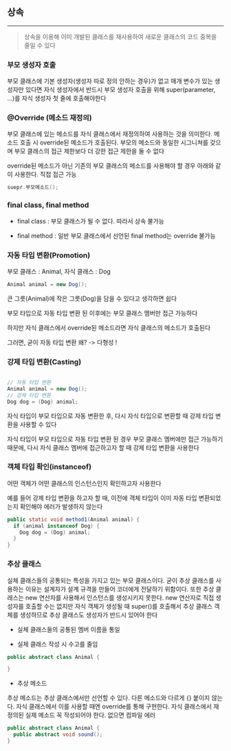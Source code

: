 ## 상속
---

> 상속을 이용해 이미 개발된 클래스를 재사용하여 새로운 클래스의 코드 중복을 줄일 수 있다

### 부모 생성자 호출

부모 클래스에 기본 생성자(생성자 따로 정의 안하는 경우)가 없고 매개 변수가 있는 생성자만 있다면
자식 생성자에서 반드시 부모 생성자 호출을 위해 super(parameter, ...)를 자식 생성자 첫 줄에 호출해야한다



### @Override (메소드 재정의)

부모 클래스에 있는 메소드를 자식 클래스에서 재정의하여 사용하는 것을 의미한다. 메소드 호출 시 override된 메소드가 호출된다. 부모의 메소드와 동일한 시그니쳐를 갖으며 부모 클래스의 접근 제한보다 더 강한 접근 제한을 둘 수 없다

override된 메소드가 아닌 기존의 부모 클래스의 메소드를 사용해야 할 경우 아래와 같이 사용한다. 직접 접근 가능

```java
suepr.부모메소드();
```



### final class, final method

* final class : 부모 클래스가 될 수 없다. 따라서 상속 불가능

* final method : 일반 부모 클래스에서 선언된 final method는 override 불가능



### 자동 타입 변환(Promotion)

부모 클래스 : Animal, 자식 클래스 : Dog

```java
Animal animal = new Dog();
```

큰 그릇(Animal)에 작은 그릇(Dog)을 담을 수 있다고 생각하면 쉽다

부모 타입으로 자동 타입 변환 된 이후에는 부모 클래스 멤버만 접근 가능하다

하지만 자식 클래스에서 override된 메소드라면 자식 클래스의 메소드가 호출된다

그러면, 굳이 자동 타입 변환 왜? -> 다형성 !



### 강제 타입 변환(Casting)

```java

// 자동 타입 변환
Animal animal = new Dog();
// 강제 타입 변환
Dog dog = (Dog) animal;
```

자식 타입이 부모 타입으로 자동 변환한 후, 다시 자식 타입으로 변환할 때 강제 타입 변환을 사용할 수 있다

자식 타입이 부모 타입으로 자동 타입 변환 된 경우 부모 클래스 멤버에만 접근 가능하기 때문에, 다시 자식 클래스 멤버에 접근하고자 할 때 강제 타입 변환을 사용한다



### 객체 타입 확인(instanceof)

어떤 객체가 어떤 클래스의 인스턴스인지 확인하고자 사용한다

예를 들어 강제 타입 변환을 하고자 할 때, 이전에 객체 타입이 이미 자동 타입 변환되었는지 확인해야 에러가 발생하지 않는다

```java
public static void method1(Animal animal) {
  if (animal instanceof Dog) {
    Dog dog = (Dog) animal;
  }
}
```


### 추상 클래스

실체 클래스들의 공통되는 특성을 가지고 있는 부모 클래스이다. 굳이 추상 클래스를 사용하는 이유는 설계자가 설계 규격을 만들어 코더에게 전달하기 위함이다. 또한 추상 클래스는 new 연산자를 사용해서 인스턴스를 생성시키지 못한다. new 연산자로 직접 생성자를 호출할 수는 없지만 자식 객체가 생성될 때 super()를 호출해서 추상 클래스 객체를 생성하므로 추상 클래스도 생성자가 반드시 있어야 한다

* 실체 클래스들의 공통된 멤버 이름을 통일

* 실체 클래스 작성 시 수고를 줄임

```java
public abstract class Animal {

}
```

* 추상 메소드

추상 메소드는 추상 클래스에서만 선언할 수 있다. 다른 메소드와 다르게 {} 붙이지 않는다. 자식 클래스에서 이를 사용할 때엔 override를 통해 구현한다. 자식 클래스에서 재정의된 실제 메소드 꼭 작성되어야 한다. 없으면 컴파일 에러

```java
public abstract class Animal {
  public abstract void sound();
}
```
